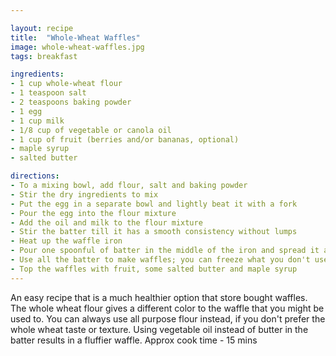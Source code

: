 ```yaml
---

layout: recipe
title:  "Whole-Wheat Waffles"
image: whole-wheat-waffles.jpg
tags: breakfast

ingredients:
- 1 cup whole-wheat flour
- 1 teaspoon salt
- 2 teaspoons baking powder
- 1 egg
- 1 cup milk
- 1/8 cup of vegetable or canola oil
- 1 cup of fruit (berries and/or bananas, optional)
- maple syrup
- salted butter

directions:
- To a mixing bowl, add flour, salt and baking powder
- Stir the dry ingredients to mix
- Put the egg in a separate bowl and lightly beat it with a fork
- Pour the egg into the flour mixture
- Add the oil and milk to the flour mixture
- Stir the batter till it has a smooth consistency without lumps
- Heat up the waffle iron
- Pour one spoonful of batter in the middle of the iron and spread it around gently
- Use all the batter to make waffles; you can freeze what you don't use
- Top the waffles with fruit, some salted butter and maple syrup
---
```


An easy recipe that is a much healthier option that store bought waffles.
The whole wheat flour gives a different color to the waffle that you might be used to.
You can always use all purpose flour instead, if you don't prefer the whole wheat taste or texture.
Using vegetable oil instead of butter in the batter results in a fluffier waffle.
Approx cook time - 15 mins
